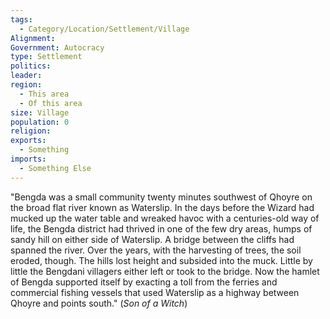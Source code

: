 ```yaml
---
tags:
  - Category/Location/Settlement/Village
Alignment: 
Government: Autocracy
type: Settlement
politics: 
leader: 
region:
  - This area
  - Of this area
size: Village
population: 0
religion: 
exports:
  - Something
imports:
  - Something Else
---
```

"Bengda was a small community twenty minutes southwest of Qhoyre on the broad flat river known as Waterslip. In the days before the Wizard had mucked up the water table and wreaked havoc with a centuries-old way of life, the Bengda district had thrived in one of the few dry areas, humps of sandy hill on either side of Waterslip. A bridge between the cliffs had spanned the river. Over the years, with the harvesting of trees, the soil eroded, though. The hills lost height and subsided into the muck. Little by little the Bengdani villagers either left or took to the bridge. Now the hamlet of Bengda supported itself by exacting a toll from the ferries and commercial fishing vessels that used Waterslip as a highway between Qhoyre and points south." (*Son of a Witch*)



